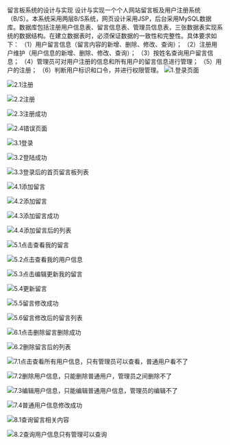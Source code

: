 留言板系统的设计与实现
设计与实现一个个人网站留言板及用户注册系统（B/S）。本系统采用两层B/S系统，网页设计采用JSP，后台采用MySQL数据库。数据库包括注册用户信息表、留言信息表、管理员信息表，三张数据表实现系统的数据结构。在建立数据表时，必须保证数据的一致性和完整性。具体要求如下：
（1）用户留言信息（留言内容的新增、删除、修改、查询）；
（2）注册用户维护（用户信息的新增、删除、修改、查询）；
（3）按姓名查询用户留言信息；
（4）管理员可对用户注册的信息和所有用户的留言信息进行管理；
（5）用户的注册；
（6）判断用户标识和口令，并进行权限管理。
![1.登录页面](https://raw.githubusercontent.com/RedBlueAlliance/liuyanban/master/留言板设计测试截图/1.登录页面.png)



![2.1注册](https://raw.githubusercontent.com/RedBlueAlliance/liuyanban/master/留言板设计测试截图/2.1注册.png)



![2.2注册](https://raw.githubusercontent.com/RedBlueAlliance/liuyanban/master/留言板设计测试截图/2.2注册.png)



![2.3注册成功](https://raw.githubusercontent.com/RedBlueAlliance/liuyanban/master/留言板设计测试截图/2.3注册成功.png)



![2.4错误页面](https://raw.githubusercontent.com/RedBlueAlliance/liuyanban/master/留言板设计测试截图/2.4错误页面.png)

![3.1登录](https://raw.githubusercontent.com/RedBlueAlliance/liuyanban/master/留言板设计测试截图/3.1登录.png)



![3.2登陆成功](https://raw.githubusercontent.com/RedBlueAlliance/liuyanban/master/留言板设计测试截图/3.2登陆成功.png)



![3.3登录后的首页留言板列表](https://raw.githubusercontent.com/RedBlueAlliance/liuyanban/master/留言板设计测试截图/3.3登录后的首页留言板列表.png)



![4.1添加留言](https://raw.githubusercontent.com/RedBlueAlliance/liuyanban/master/留言板设计测试截图/4.1添加留言.png)



![4.2添加留言](https://raw.githubusercontent.com/RedBlueAlliance/liuyanban/master/留言板设计测试截图/4.2添加留言.png)



![4.3添加留言成功](https://raw.githubusercontent.com/RedBlueAlliance/liuyanban/master/留言板设计测试截图/4.3添加留言成功.png)



![4.4添加留言后的列表](https://raw.githubusercontent.com/RedBlueAlliance/liuyanban/master/留言板设计测试截图/4.4添加留言后的列表.png)



![5.1点击查看我的留言](https://raw.githubusercontent.com/RedBlueAlliance/liuyanban/master/留言板设计测试截图/5.1点击查看我的留言.png)



![5.2点击查看我的用户信息](https://raw.githubusercontent.com/RedBlueAlliance/liuyanban/master/留言板设计测试截图/5.2点击查看我的用户信息.png)



![5.3点击编辑更新我的留言](https://raw.githubusercontent.com/RedBlueAlliance/liuyanban/master/留言板设计测试截图/5.3点击编辑更新我的留言.png)



![5.4更新留言](https://raw.githubusercontent.com/RedBlueAlliance/liuyanban/master/留言板设计测试截图/5.4更新留言.png)



![5.5留言修改成功](https://raw.githubusercontent.com/RedBlueAlliance/liuyanban/master/留言板设计测试截图/5.5留言修改成功.png)



![5.6留言修改后的留言列表](https://raw.githubusercontent.com/RedBlueAlliance/liuyanban/master/留言板设计测试截图/5.6留言修改后的留言列表.png)



![6.1点击删除留言删除成功](https://raw.githubusercontent.com/RedBlueAlliance/liuyanban/master/留言板设计测试截图/6.1点击删除留言删除成功.png)



![6.2删除留言后的列表](https://raw.githubusercontent.com/RedBlueAlliance/liuyanban/master/留言板设计测试截图/6.2删除留言后的列表.png)



![7.1点击查看所有用户信息，只有管理员可以查看，普通用户看不了](https://raw.githubusercontent.com/RedBlueAlliance/liuyanban/master/留言板设计测试截图/7.1点击查看所有用户信息，只有管理员可以查看，普通用户看不了.png)



![7.2删除用户信息，只能删除普通用户，管理员之间删除不了](https://raw.githubusercontent.com/RedBlueAlliance/liuyanban/master/留言板设计测试截图/7.2删除用户信息，只能删除普通用户，管理员之间删除不了.png)



![7.3编辑用户信息，只能编辑普通用户信息，管理员的编辑不了](https://raw.githubusercontent.com/RedBlueAlliance/liuyanban/master/留言板设计测试截图/7.3编辑用户信息，只能编辑普通用户信息，管理员的编辑不了.png)



![7.4普通用户信息修改成功](https://raw.githubusercontent.com/RedBlueAlliance/liuyanban/master/留言板设计测试截图/7.4普通用户信息修改成功.png)



![8.1查询留言相关内容](https://raw.githubusercontent.com/RedBlueAlliance/liuyanban/master/留言板设计测试截图/8.1查询留言相关内容.png)



![8.2查询用户信息只有管理可以查询](https://raw.githubusercontent.com/RedBlueAlliance/liuyanban/master/留言板设计测试截图/8.2查询用户信息只有管理可以查询.png)

